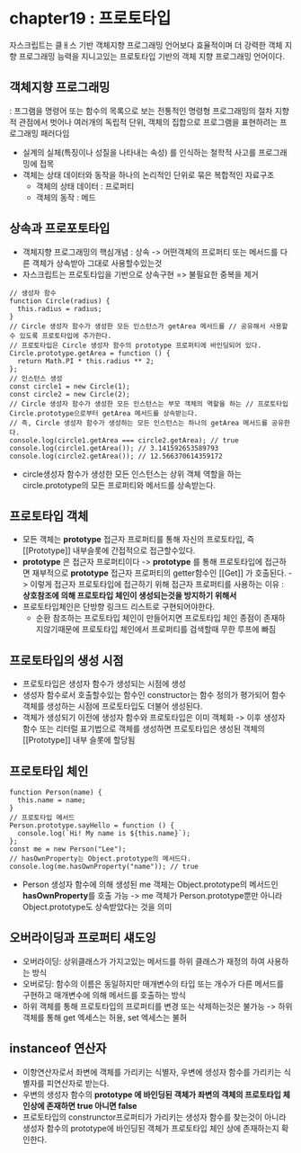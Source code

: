 # chapter19 : 프로토타입

자스크립트는 클ㅐ스 기반 객체지향 프로그래밍 언어보다 효율적이며 더 강력한 객체 지향 프로그래밍 능력을 지니고있는 프로토타입 기반의 객체 지향 프로그래밍 언어이다.

## 객체지향 프로그래밍

: 프그램을 명령어 또는 함수의 목록으로 보는 전통적인 명령형 프로그래밍의 절차 지향적 관점에서 벗어나 여러개의 독립적 단위, 객체의 집합으로 프로그램을 표현하려는 프로그래밍 패러다임

- 실계의 실체(특징이나 성질을 나타내는 속성) 를 인식하는 철학적 사고를 프로그래밍에 접목
- 객체는 상태 데이터와 동작을 하나의 논리적인 단위로 묶은 복합적인 자료구조
  - 객체의 상태 데이터 : 프로퍼티
  - 객체의 동작 : 메드

## 상속과 프로포토타입

- 객체지향 프로그래밍의 핵심개념 : 상속 -> 어떤객체의 프로퍼티 또는 메서드를 다른 객체가 상속받아 그대로 사용할수있는것
- 자스크립트는 프로토타입을 기반으로 상속구현 => 불필요한 중복을 제거

```tsx
// 생성자 함수
function Circle(radius) {
  this.radius = radius;
}
// Circle 생성자 함수가 생성한 모든 인스턴스가 getArea 메서드를 // 공유해서 사용할 수 있도록 프로토타입에 추가한다.
// 프로토타입은 Circle 생성자 함수의 prototype 프로퍼티에 바인딩되어 있다.
Circle.prototype.getArea = function () {
  return Math.PI * this.radius ** 2;
};
// 인스턴스 생성
const circle1 = new Circle(1);
const circle2 = new Circle(2);
// Circle 생성자 함수가 생성한 모든 인스턴스는 부모 객체의 역할을 하는 // 프로토타입 Circle.prototype으로부터 getArea 메서드를 상속받는다.
// 즉, Circle 생성자 함수가 생성하는 모든 인스턴스는 하나의 getArea 메서드를 공유한다.
console.log(circle1.getArea === circle2.getArea); // true
console.log(circle1.getArea()); // 3.141592653589793
console.log(circle2.getArea()); // 12.566370614359172
```

- circle생성자 함수가 생성한 모든 인스턴스는 상위 객체 역할을 하는 circle.prototype의 모든 프로퍼티와 메서드를 상속받는다.

## 프로토타입 객체

- 모든 객체는 **prototype** 접근자 프로퍼티를 통해 자신의 프로토타입, 즉 [[Prototype]] 내부슬롯에 간접적으로 접근할수있다.
- **prototype** 은 접근자 프로퍼티이다 -> **prototype** 를 통해 프로토타입에 접근하면 재부적으로 **prototype** 접근자 프로퍼티의 getter함수인 [[Get]] 가 호출된다.
  -> 이렇게 접근자 프로토타입에 접근하기 위해 접근자 프로퍼티를 사용하는 이유 : **상호참조에 의해 프로토타입 체인이 생성되는것을 방지하기 위해서**
- 프로토타입체인은 단방향 링크드 리스트로 구현되어야한다.
  - 순환 참조하는 프로토타입 체인이 만들어지면 프로토타입 체인 종점이 존재하지않기때문에 프로토타입 체인에서 프로퍼티를 검색할때 무한 루프에 빠짐

## 프로토타입의 생성 시점

- 프로토타입은 생성자 함수가 생성되는 시점에 생성
- 생성자 함수로서 호출할수있는 함수인 constructor는 함수 정의가 평가되어 함수 객체를 생성하는 시점에 프로토타입도 더불어 생성된다.
- 객체가 생성되기 이전에 생성자 함수와 프로토타입은 이미 객체화 -> 이후 생성자 함수 또는 리터럴 표기법으로 객체를 생성하면 프로토타입은 생성된 객체의 [[Prototype]] 내부 슬롯에 할당됨

## 프로토타입 체인

```tsx
function Person(name) {
  this.name = name;
}
// 프로토타입 메서드
Person.prototype.sayHello = function () {
  console.log(`Hi! My name is ${this.name}`);
};
const me = new Person("Lee");
// hasOwnProperty는 Object.prototype의 메서드다.
console.log(me.hasOwnProperty("name")); // true
```

- Person 생성자 함수에 의해 생성된 me 객체는 Object.prototype의 메서드인 **hasOwnProperty**를 호출 가능 -> me 객체가 Person.prototype뿐만 아니라 Object.prototype도 상속받았다는 것을 의미

## 오버라이딩과 프로퍼티 섀도잉

- 오버라이딩: 상위클래스가 가지고있는 메서드를 하위 클래스가 재정의 하여 사용하는 방식
- 오버로딩: 함수의 이름은 동일하지만 매개변수의 타입 또는 개수가 다른 메서드를 구현하고 매개변수에 의해 메서드를 호출하는 방식
- 하위 객체를 통해 프로토타입의 프로퍼티를 변경 또는 삭제하는것은 불가능
  -> 하위 객체를 통해 get 엑세스는 허용, set 엑세스는 불허

## instanceof 연산자

- 이항연산자로서 좌변에 객체를 가리키는 식별자, 우변에 생성자 함수를 가리키는 식별자를 피연산자로 받는다.
- 우변의 생성자 함수의 **prototype 에 바인딩된 객체가 좌변의 객체의 프로토타입 체인상에 존재하면 true 아니면 false**
- 프로토타입의 construnctor프로퍼티가 가리키는 생성자 함수를 찾는것이 아니라 생성자 함수의 prototype에 바인딩된 객체가 프로토타입 체인 상에 존재하는지 확인한다.

